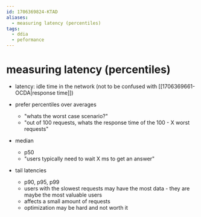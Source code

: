 ```yaml
---
id: 1706369824-KTAD
aliases:
  - measuring latency (percentiles)
tags:
  - ddia
  - peformance
---
```


# measuring latency (percentiles)

- latency: idle time in the network (not to be confused with [[1706369661-OCDA|response time]])

- prefer percentiles over averages
  - "whats the worst case scenario?"
  - "out of 100 requests, whats the response time of the 100 - X worst requests"

- median
  - p50
  - "users typically need to wait X ms to get an answer"

- tail latencies
  - p90, p95, p99
  - users with the slowest requests may have the most data - they are maybe the most valuable users
  - affects a small amount of requests
  - optimization may be hard and not worth it

